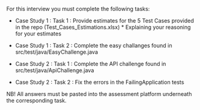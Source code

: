 
For this interview you must complete the following tasks:

* Case Study 1 : Task 1 : Provide estimates for the 5 Test Cases provided in the repo (Test_Cases_Estimations.xlsx)
                         *  Explaining your reasoning for your estimates
* Case Study 1 : Task 2 : Complete the easy challanges found in src/test/java/EasyChallenge.java

* Case Study 2 : Task 1 : Complete the API challenge found in src/test/java/ApiChallenge.java
* Case Study 2 : Task 2 : Fix the errors in the FailingApplication tests

NB! All answers must be pasted into the assessment platform underneath the corresponding task.
